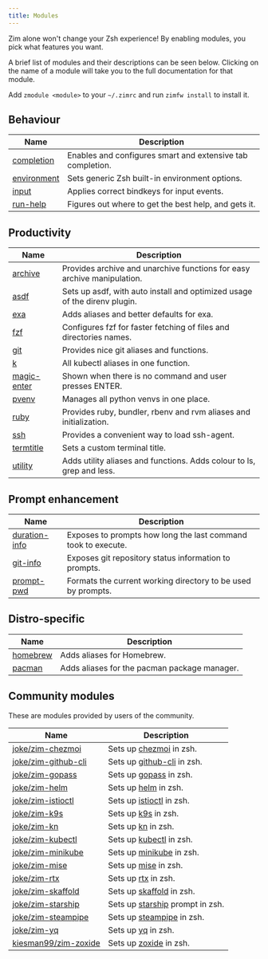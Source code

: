 ```yaml
---
title: Modules
---
```


Zim alone won't change your Zsh experience! By enabling modules, you pick what features you want.

A brief list of modules and their descriptions can be seen below. Clicking on the name of a module will take you to the full documentation for that module.

Add `zmodule <module>` to your `~/.zimrc` and run `zimfw install` to install it.

Behaviour
--------

| Name                                                    | Description                                                |
| ------------------------------------------------------- | ---------------------------------------------------------- |
| [completion](https://github.com/zimfw/completion)       | Enables and configures smart and extensive tab completion. |
| [environment](https://github.com/zimfw/environment)     | Sets generic Zsh built-in environment options.             |
| [input](https://github.com/zimfw/input)                 | Applies correct bindkeys for input events.                 |
| [run-help](https://github.com/zimfw/run-help)           | Figures out where to get the best help, and gets it.       |

Productivity
------------

| Name                                                | Description                                                                 |
| --------------------------------------------------- | --------------------------------------------------------------------------- |
| [archive](https://github.com/zimfw/archive)         | Provides archive and unarchive functions for easy archive manipulation.     |
| [asdf](https://github.com/zimfw/asdf)               | Sets up asdf, with auto install and optimized usage of the direnv plugin.   |
| [exa](https://github.com/zimfw/exa)                 | Adds aliases and better defaults for exa.                                   |
| [fzf](https://github.com/zimfw/fzf)                 | Configures fzf for faster fetching of files and directories names.          |
| [git](https://github.com/zimfw/git)                 | Provides nice git aliases and functions.                                    |
| [k](https://github.com/zimfw/k)                     | All kubectl aliases in one function.                                        |
| [magic-enter](https://github.com/zimfw/magic-enter) | Shown when there is no command and user presses ENTER.                      |
| [pvenv](https://github.com/zimfw/pvenv)             | Manages all python venvs in one place.                                      |
| [ruby](https://github.com/zimfw/ruby)               | Provides ruby, bundler, rbenv and rvm aliases and initialization.           |
| [ssh](https://github.com/zimfw/ssh)                 | Provides a convenient way to load ssh-agent.                                |
| [termtitle](https://github.com/zimfw/termtitle)     | Sets a custom terminal title.                                               |
| [utility](https://github.com/zimfw/utility)         | Adds utility aliases and functions. Adds colour to ls, grep and less.       |

Prompt enhancement
------------------

| Name                                                    | Description                                                   |
| ------------------------------------------------------- | ------------------------------------------------------------- |
| [duration-info](https://github.com/zimfw/duration-info) | Exposes to prompts how long the last command took to execute. |
| [git-info](https://github.com/zimfw/git-info)           | Exposes git repository status information to prompts.         |
| [prompt-pwd](https://github.com/zimfw/prompt-pwd)       | Formats the current working directory to be used by prompts.  |

Distro-specific
---------------

| Name                                          | Description                                  |
| --------------------------------------------- | -------------------------------------------- |
| [homebrew](https://github.com/zimfw/homebrew) | Adds aliases for Homebrew.                   |
| [pacman](https://github.com/zimfw/pacman)     | Adds aliases for the pacman package manager. |

Community modules
-----------------

These are modules provided by users of the community.

| Name                                                            | Description                                                                              |
| --------------------------------------------------------------- | ---------------------------------------------------------------------------------------- |
| [joke/zim-chezmoi](https://github.com/joke/zim-chezmoi)         | Sets up [chezmoi](https://github.com/twpayne/chezmoi) in zsh.                            |
| [joke/zim-github-cli](https://github.com/joke/zim-github-cli)   | Sets up [github-cli](https://github.com/cli/cli) in zsh.                                 |
| [joke/zim-gopass](https://github.com/joke/zim-gopass)           | Sets up [gopass](https://github.com/gopasspw/gopass) in zsh.                             |
| [joke/zim-helm](https://github.com/joke/zim-helm)               | Sets up [helm](https://github.com/helm/helm) in zsh.                                     |
| [joke/zim-istioctl](https://github.com/joke/zim-istioctl)       | Sets up [istioctl](https://github.com/istio/istio) in zsh.                               |
| [joke/zim-k9s](https://github.com/joke/zim-k9s)                 | Sets up [k9s](https://github.com/derailed/k9s) in zsh.                                   |
| [joke/zim-kn](https://github.com/joke/zim-kn)                   | Sets up [kn](https://github.com/knative/client) in zsh.                                  |
| [joke/zim-kubectl](https://github.com/joke/zim-kubectl)         | Sets up [kubectl](https://kubernetes.io/docs/reference/kubectl/kubectl/) in zsh.         |
| [joke/zim-minikube](https://github.com/joke/zim-minikube)       | Sets up [minikube](https://github.com/kubernetes/minikube) in zsh.                       |
| [joke/zim-mise](https://github.com/joke/zim-mise)               | Sets up [mise](https://github.com/jdx/mise) in zsh.                                      |
| [joke/zim-rtx](https://github.com/joke/zim-rtx)                 | Sets up [rtx](https://github.com/jdxcode/rtx) in zsh.                                    |
| [joke/zim-skaffold](https://github.com/joke/zim-skaffold)       | Sets up [skaffold](https://github.com/GoogleContainerTools/skaffold) in zsh.             |
| [joke/zim-starship](https://github.com/joke/zim-starship)       | Sets up [starship](https://github.com/starship/starship) prompt in zsh.                  |
| [joke/zim-steampipe](https://github.com/joke/zim-steampipe)     | Sets up [steampipe](https://github.com/turbot/steampipe) in zsh.                         |
| [joke/zim-yq](https://github.com/joke/zim-yq)                   | Sets up [yq](https://github.com/mikefarah/yq) in zsh.                                    |
| [kiesman99/zim-zoxide](https://github.com/kiesman99/zim-zoxide) | Sets up [zoxide](https://github.com/ajeetdsouza/zoxide) in zsh.                          |
